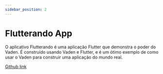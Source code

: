 ```yaml
---
sidebar_position: 2
---
```


# Flutterando App

O aplicativo Flutterando é uma aplicação Flutter que demonstra o poder do Vaden. É construído usando Vaden e Flutter, e é um ótimo exemplo de como usar o Vaden para construir uma aplicação do mundo real.

[Github link](https://github.com/Flutterando/flutterando_app)